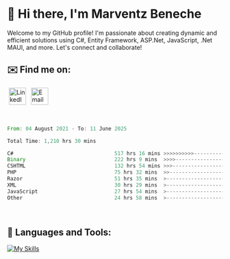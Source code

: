 # 👋 Hi there, I'm Marventz Beneche

Welcome to my GitHub profile! I'm passionate about creating dynamic and efficient solutions using C#, Entity Framework, ASP.Net, JavaScript, .Net MAUI, and more. Let's connect and collaborate!

## ✉️ Find me on:
 <a href="https://linkedin.com/in/benechem" target="_blank" rel="noopener noreferrer"> <img src="https://icons.iconarchive.com/icons/limav/flat-gradient-social/512/Linkedin-icon.png" alt="LinkedIn" height="40" style="vertical-align:top; margin:4px"></a>
 <a href="mailto:info@benechem.co"> <img src="https://icons.iconarchive.com/icons/dtafalonso/android-lollipop/512/Gmail-icon.png" alt="Email" height="40" style="vertical-align:top; margin:4px"></a>
</p>

<br/>
<!--START_SECTION:waka-->

```rust
From: 04 August 2021 - To: 11 June 2025

Total Time: 1,210 hrs 30 mins

C#                                 517 hrs 16 mins >>>>>>>>>>---------------   41.87 %
Binary                             222 hrs 9 mins  >>>>---------------------   17.98 %
CSHTML                             132 hrs 54 mins >>>----------------------   10.76 %
PHP                                75 hrs 32 mins  >>-----------------------   06.11 %
Razor                              51 hrs 35 mins  >------------------------   04.18 %
XML                                30 hrs 29 mins  >------------------------   02.47 %
JavaScript                         27 hrs 54 mins  >------------------------   02.26 %
Other                              24 hrs 58 mins  >------------------------   02.02 %
```

<!--END_SECTION:waka-->
<br />

## 🧰 Languages and Tools:

[![My Skills](https://skillicons.dev/icons?i=js,html,css,cs,java,php,mysql,dotnet,bootstrap,visualstudio,vscode,androidstudio,azure,xd,wordpress,raspberrypi)](https://skillicons.dev)
<br />

